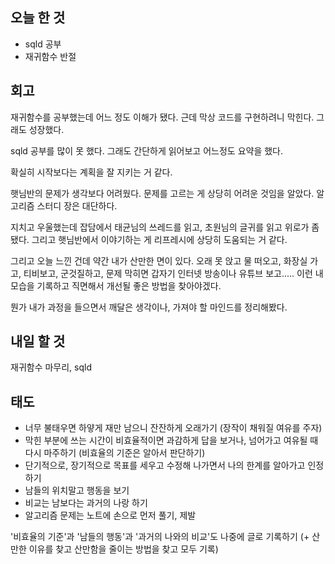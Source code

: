 ## 오늘 한 것
  - sqld 공부
  - 재귀함수 반절
## 회고
재귀함수를 공부했는데 어느 정도 이해가 됐다. 근데 막상 코드를 구현하려니 막힌다. 그래도 성장했다.

sqld 공부를 많이 못 했다. 그래도 간단하게 읽어보고 어느정도 요약을 했다.

확실히 시작보다는 계획을 잘 지키는 거 같다.

햇님반의 문제가 생각보다 어려웠다. 문제를 고르는 게 상당히 어려운 것임을 알았다. 알고리즘 스터디 장은 대단하다.

지치고 우울했는데 잡담에서 태균님의 쓰레드를 읽고, 초원님의 글귀를 읽고 위로가 좀 됐다. 그리고 햇님반에서 이야기하는 게 리프레시에 상당히 도움되는 거 같다.

그리고 오늘 느낀 건데 약간 내가 산만한 면이 있다. 오래 못 앉고 물 떠오고, 화장실 가고, 티비보고, 군것질하고, 문제 막히면 갑자기 인터넷 방송이나 유튜브 보고..... 이런 내 모습을 기록하고 직면해서 개선될 좋은 방법을 찾아야겠다.

뭔가 내가 과정을 들으면서 깨달은 생각이나, 가져야 할 마인드를 정리해봤다.

## 내일 할 것
재귀함수 마무리, sqld

## 태도
- 너무 불태우면 하얗게 재만 남으니 잔잔하게 오래가기 (장작이 채워질 여유를 주자)
- 막힌 부분에 쓰는 시간이 비효율적이면 과감하게 답을 보거나, 넘어가고 여유될 때 다시 마주하기 (비효율의 기준은 알아서 판단하기)
- 단기적으로, 장기적으로 목표를 세우고 수정해 나가면서 나의 한계를 알아가고 인정하기
- 남들의 위치말고 행동을 보기
- 비교는 남보다는 과거의 나랑 하기
- 알고리즘 문제는 노트에 손으로 먼저 풀기, 제발

'비효율의 기준'과 '남들의 행동'과 '과거의 나와의 비교'도 나중에 글로 기록하기 (+ 산만한 이유를 찾고 산만함을 줄이는 방법을 찾고 모두 기록)